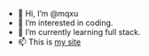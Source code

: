 - 👋 Hi, I’m @mqxu
- 👀 I’m interested in coding.
- 🌱 I’m currently learning full stack.
- 📫 This is [my site](https://mqxu.top)

<!---
mqxu/mqxu is a ✨ special ✨ repository because its `README.md` (this file) appears on your GitHub profile.
You can click the Preview link to take a look at your changes.
--->
